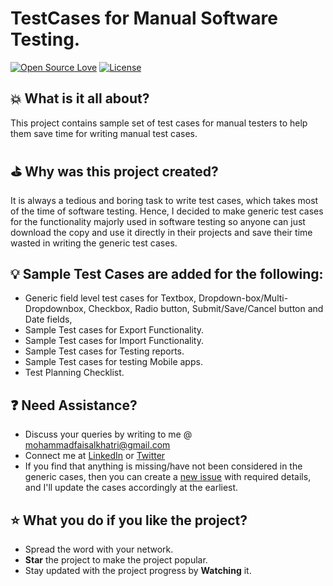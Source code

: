 # TestCases for Manual Software Testing.

[![Open Source Love](https://badges.frapsoft.com/os/v1/open-source.svg?v=103)][home]
[![License](https://img.shields.io/badge/License-Apache%202.0-blue.svg)](https://opensource.org/licenses/Apache-2.0)

## :boom: What is it all about?
This project contains sample set of test cases for manual testers to help them save time for writing manual test cases.


## :golf: Why was this project created?
It is always a tedious and boring task to write test cases, which takes most of the time of software testing. Hence, I decided to make generic test cases for the functionality majorly used in software testing so anyone can just download the copy and use it directly in their projects and save their time wasted in writing the generic test cases.


## :bulb: Sample Test Cases are added for the following:
- Generic field level test cases for Textbox, Dropdown-box/Multi-Dropdownbox, Checkbox, Radio button, Submit/Save/Cancel button and Date fields,
- Sample Test cases for Export Functionality.
- Sample Test cases for Import Functionality.
- Sample Test cases for Testing reports.
- Sample Test cases for testing Mobile apps.
- Test Planning Checklist.

 
## :question: Need Assistance?
* Discuss your queries by writing to me @ mohammadfaisalkhatri@gmail.com
* Connect me at [LinkedIn][] or [Twitter][]
* If you find that anything is missing/have not been considered in the generic cases, then you can create a [new issue][] with required details, and I'll update the cases accordingly at the earliest.

 
## :star: What you do if you like the project?
* Spread the word with your network.
*  **Star** the project to make the project popular.
* Stay updated with the project progress by **Watching** it.

 
[new issue]: https://github.com/mfaisalkhatri/Manual_Testing/issues/new
[home]: https://github.com/mfaisalkhatri/Manual_Testing
[linkedIn]: https://www.linkedin.com/in/faisalkhatri/
[Twitter]: https://twitter.com/mfaisal_khatri